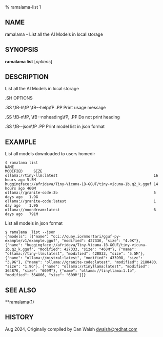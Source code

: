 % ramalama-list 1

## NAME
ramalama - List all the AI Models in local storage

## SYNOPSIS
**ramalama list** [*options*]

## DESCRIPTION
List all the AI Models in local storage

.SH OPTIONS

.SS \fB-h\fP \fB--help\fP
.PP
Print usage message

.SS \fB-n\fP, \fB--noheading\fP,
.PP
Do not print heading

.SS \fB--json\fP
.PP
Print model list in json format

## EXAMPLE

List all models downloaded to users homedir
```
$ ramalama list
NAME                                                                MODIFIED     SIZE
ollama://tiny-llm:latest                                            16 hours ago 5.5M
huggingface://afrideva/Tiny-Vicuna-1B-GGUF/tiny-vicuna-1b.q2_k.gguf 14 hours ago 460M
ollama://granite-code:3b                                            5 days ago   1.9G
ollama://granite-code:latest                                        1 day ago    1.9G
ollama://moondream:latest                                           6 days ago   791M
```
List all models in json format
```
$ ramalama  list --json
{"models": [{"name": "oci://quay.io/mmortari/gguf-py-example/v1/example.gguf", "modified": 427330, "size": "4.0K"}, {"name": "huggingface://afrideva/Tiny-Vicuna-1B-GGUF/tiny-vicuna-1b.q2_k.gguf", "modified": 427333, "size": "460M"}, {"name": "ollama://tiny-llm:latest", "modified": 420833, "size": "5.5M"}, {"name": "ollama://mistral:latest", "modified": 433998, "size": "3.9G"}, {"name": "ollama://granite-code:latest", "modified": 2180483, "size": "1.9G"}, {"name": "ollama://tinyllama:latest", "modified": 364870, "size": "609M"}, {"name": "ollama://tinyllama:1.1b", "modified": 364866, "size": "609M"}]}
```

## SEE ALSO
**[ramalama(1)](ramalama.1.md)

## HISTORY
Aug 2024, Originally compiled by Dan Walsh <dwalsh@redhat.com>
